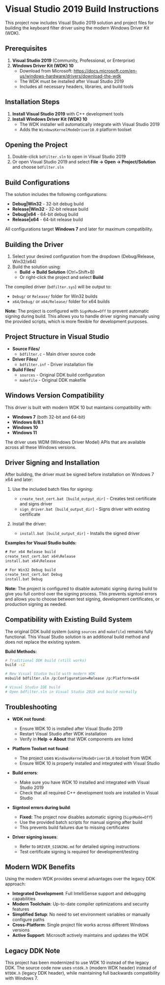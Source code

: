 # Visual Studio 2019 Build Instructions

This project now includes Visual Studio 2019 solution and project files for building the keyboard filter driver using the modern Windows Driver Kit (WDK).

## Prerequisites

1. **Visual Studio 2019** (Community, Professional, or Enterprise)
2. **Windows Driver Kit (WDK) 10** 
   - Download from Microsoft: https://docs.microsoft.com/en-us/windows-hardware/drivers/download-the-wdk
   - The WDK must be installed after Visual Studio 2019
   - Includes all necessary headers, libraries, and build tools

## Installation Steps

1. **Install Visual Studio 2019** with C++ development tools
2. **Install Windows Driver Kit (WDK) 10**
   - The WDK installer will automatically integrate with Visual Studio 2019
   - Adds the `WindowsKernelModeDriver10.0` platform toolset

## Opening the Project

1. Double-click `bdfilter.sln` to open in Visual Studio 2019
2. Or open Visual Studio 2019 and select **File → Open → Project/Solution** and choose `bdfilter.sln`

## Build Configurations

The solution includes the following configurations:
- **Debug|Win32** - 32-bit debug build
- **Release|Win32** - 32-bit release build  
- **Debug|x64** - 64-bit debug build
- **Release|x64** - 64-bit release build

All configurations target **Windows 7** and later for maximum compatibility.

## Building the Driver

1. Select your desired configuration from the dropdown (Debug/Release, Win32/x64)
2. Build the solution using:
   - **Build → Build Solution** (Ctrl+Shift+B)
   - Or right-click the project and select **Build**

The compiled driver (`bdfilter.sys`) will be output to:
- `Debug/` or `Release/` folder for Win32 builds
- `x64/Debug/` or `x64/Release/` folder for x64 builds

**Note:** The project is configured with `SignMode=Off` to prevent automatic signing during build. This allows you to handle driver signing manually using the provided scripts, which is more flexible for development purposes.

## Project Structure in Visual Studio

- **Source Files/**
  - `bdfilter.c` - Main driver source code
- **Driver Files/**
  - `bdfilter.inf` - Driver installation file
- **Build Files/**
  - `sources` - Original DDK build configuration
  - `makefile` - Original DDK makefile

## Windows Version Compatibility

This driver is built with modern WDK 10 but maintains compatibility with:
- **Windows 7** (both 32-bit and 64-bit)
- **Windows 8/8.1**
- **Windows 10**
- **Windows 11**

The driver uses WDM (Windows Driver Model) APIs that are available across all these Windows versions.

## Driver Signing and Installation

After building, the driver must be signed before installation on Windows 7 x64 and later:

1. Use the included batch files for signing:
   - `create_test_cert.bat [build_output_dir]` - Creates test certificate and signs driver
   - `sign_driver.bat [build_output_dir]` - Signs driver with existing certificate

2. Install the driver:
   - `install.bat [build_output_dir]` - Installs the signed driver

**Examples for Visual Studio builds:**
```cmd
# For x64 Release build
create_test_cert.bat x64\Release
install.bat x64\Release

# For Win32 Debug build  
create_test_cert.bat Debug
install.bat Debug
```

**Note:** The project is configured to disable automatic signing during build to give you full control over the signing process. This prevents signtool errors and allows you to choose between test signing, development certificates, or production signing as needed.

## Compatibility with Existing Build System

The original DDK build system (using `sources` and `makefile`) remains fully functional. This Visual Studio solution is an additional build method and does not replace the existing system.

**Build Methods:**
```bash
# Traditional DDK build (still works)
build -cZ

# New Visual Studio build with modern WDK
msbuild bdfilter.sln /p:Configuration=Release /p:Platform=x64

# Visual Studio IDE build
# Open bdfilter.sln in Visual Studio 2019 and build normally
```

## Troubleshooting

- **WDK not found**: 
  - Ensure WDK 10 is installed after Visual Studio 2019
  - Restart Visual Studio after WDK installation
  - Verify in **Help → About** that WDK components are listed

- **Platform Toolset not found**: 
  - The project uses `WindowsKernelModeDriver10.0` toolset from WDK
  - Ensure WDK 10 is properly installed and integrated with Visual Studio

- **Build errors**: 
  - Make sure you have WDK 10 installed and integrated with Visual Studio 2019
  - Check that all required C++ development tools are installed in Visual Studio

- **Signtool errors during build**: 
  - **Fixed:** The project now disables automatic signing (`SignMode=Off`)
  - Use the provided batch scripts for manual signing after build
  - This prevents build failures due to missing certificates

- **Driver signing issues**: 
  - Refer to `DRIVER_SIGNING.md` for detailed signing instructions
  - Test certificate signing is required for development/testing

## Modern WDK Benefits

Using the modern WDK provides several advantages over the legacy DDK approach:

- **Integrated Development**: Full IntelliSense support and debugging capabilities
- **Modern Toolchain**: Up-to-date compiler optimizations and security features  
- **Simplified Setup**: No need to set environment variables or manually configure paths
- **Cross-Platform**: Single project file works across different Windows versions
- **Active Support**: Microsoft actively maintains and updates the WDK

## Legacy DDK Note

This project has been modernized to use WDK 10 instead of the legacy DDK. The source code now uses `ntddk.h` (modern WDK header) instead of `NTDDK.h` (legacy DDK header), while maintaining full backwards compatibility with Windows 7.